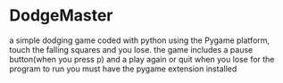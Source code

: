 # DodgeMaster
a simple dodging game coded with python using the Pygame platform, touch the falling squares and you lose. the game includes a pause button(when you press p) and a play again or quit when you lose 
for the program to run you must have the pygame extension installed 
